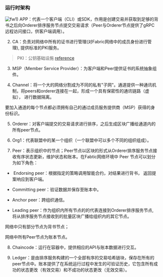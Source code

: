 ### 运行时架构 

![fw](/Users/jiang/Documents/fabric/fw.png)1) APP：代表一个客户端（CLI）或SDK，作用是创建交易并获取到足够的背书之后向Orderer排序服务节点提交交易请求（Peer与Orderer节点提供了gRPC远程访问接口，供客户端调用）。

2) CA：负责对网络中所有的证书进行管理(对Fabric网络中的成员身份进行管理), 提供标准的PKI服务。

> PKI：公钥基础设施 [reference](https://hyperledger-fabric.readthedocs.io/en/latest/identity/identity.html)

3) MSP（Member Service Provider）：为客户端和Peer提供证书的系统抽象组件。

4) Channel：将一个大的网络分割成为不同的私有"子网"。通道提供一种通讯机制，将peers和orderer连接在一起，形成一个具有保密性的通讯链路（虚拟）， 进行数据隔离。

要加入通道的每个节点都必须拥有自己的通过成员服务提供商（MSP）获得的身份标识。

5) Orderer：对客户端提交的交易请求进行排序，之后生成区块广播给通道内的所有peer节点。

6) Org1：代表联盟中的某一个组织（一个联盟中可以多个不同的组织组成）。

7) Peer：表示组织中的节点；Peer节点以区块的形式从Orderer排序服务节点接收有序状态更新，维护状态和账本。在Fabtic网络环境中 Peer 节点可以划分为如下角色：

* ​	Endorsing peer：根据指定的策略调用智能合约，对结果进行背书， 返回提案响应到客户端。
* Committing peer：验证数据并保存至账本中。

* Anchor peer：跨组织通信。

* Leading peer：作为组织内所有节点的的代表连接到Orderer排序服务节点, 将从排序服务节点接收到的批量区块广播给组织内的其它节点。

网络中只有部分节点为背书节点； 

网络中所有Peer节点为账本节点。

8) Chaincode：运行在容器中，提供相应的API与账本数据进行交互。

9) Ledger：是由排序服务构建的一个全部有序的交易哈希链块，保存在所有的peer节点中。账本提供了在系统运行过程中发生的可验证历史，它包含所有成功的状态更改（有效交易）和不成功的状态更改（无效交易）。



